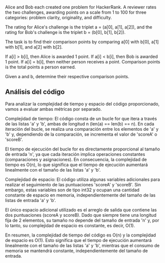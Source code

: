 Alice and Bob each created one problem for HackerRank. A reviewer rates the two challenges, awarding points on a scale from 1 to 100 for three categories: problem clarity, originality, and difficulty.

The rating for Alice's challenge is the triplet a = (a[0], a[1], a[2]), and the rating for Bob's challenge is the triplet b = (b[0], b[1], b[2]).

The task is to find their comparison points by comparing a[0] with b[0], a[1] with b[1], and a[2] with b[2].

If a[i] > b[i], then Alice is awarded 1 point.
If a[i] < b[i], then Bob is awarded 1 point.
If a[i] = b[i], then neither person receives a point.
Comparison points is the total points a person earned.

Given a and b, determine their respective comparison points.

## Análisis del código

Para analizar la complejidad de tiempo y espacio del código proporcionado, vamos a evaluar ambas métricas por separado.

Complejidad de tiempo:
El código consta de un bucle for que itera a través de las listas 'a' y 'b', ambas de longitud n (len(a) == len(b) == n). En cada iteración del bucle, se realiza una comparación entre los elementos de 'a' y 'b' y, dependiendo de la comparación, se incrementa el valor de 'scoreA' o 'scoreB'.

El tiempo de ejecución del bucle for es directamente proporcional al tamaño de entrada 'n', ya que cada iteración implica operaciones constantes (comparaciones y asignaciones). En consecuencia, la complejidad de tiempo es O(n), lo que significa que el tiempo de ejecución aumentará linealmente con el tamaño de las listas 'a' y 'b'.

Complejidad de espacio:
El código utiliza algunas variables adicionales para realizar el seguimiento de las puntuaciones 'scoreA' y 'scoreB'. Sin embargo, estas variables son de tipo int32 y ocupan una cantidad constante de espacio en memoria, independientemente del tamaño de las listas de entrada 'a' y 'b'.

El único espacio adicional utilizado es el arreglo de salida que contiene las dos puntuaciones (scoreA y scoreB). Dado que siempre tiene una longitud fija de 2 elementos, su tamaño no depende del tamaño de entrada 'n' y, por lo tanto, su complejidad de espacio es constante, es decir, O(1).

En resumen, la complejidad de tiempo del código es O(n) y la complejidad de espacio es O(1). Esto significa que el tiempo de ejecución aumentará linealmente con el tamaño de las listas 'a' y 'b', mientras que el consumo de memoria se mantendrá constante, independientemente del tamaño de entrada.